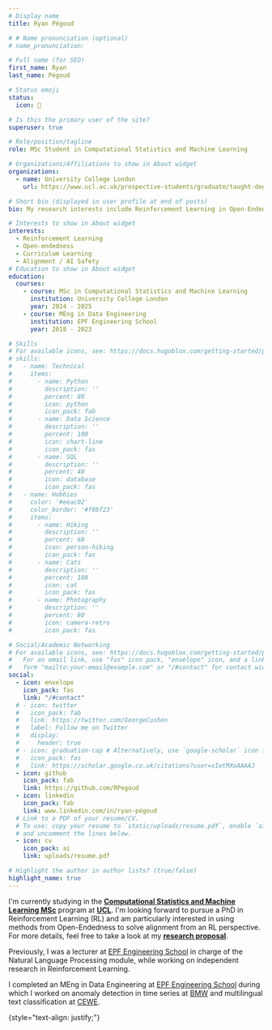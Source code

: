 ```yaml
---
# Display name
title: Ryan Pégoud

# # Name pronunciation (optional)
# name_pronunciation:

# Full name (for SEO)
first_name: Ryan
last_name: Pégoud

# Status emoji
status:
  icon: 🚀

# Is this the primary user of the site?
superuser: true

# Role/position/tagline
role: MSc Student in Computational Statistics and Machine Learning

# Organizations/Affiliations to show in About widget
organizations:
  - name: University College London
    url: https://www.ucl.ac.uk/prospective-students/graduate/taught-degrees/computational-statistics-and-machine-learning-msc

# Short bio (displayed in user profile at end of posts)
bio: My research interests include Reinforcement Learning in Open-Ended settings, leading to more general and robust agents.

# Interests to show in About widget
interests:
  - Reinforcement Learning
  - Open-endedness
  - Curriculum Learning
  - Alignment / AI Safety
# Education to show in About widget
education:
  courses:
    - course: MSc in Computational Statistics and Machine Learning
      institution: University College London
      year: 2024 - 2025
    - course: MEng in Data Engineering
      institution: EPF Engineering School
      year: 2018 - 2023

# Skills
# For available icons, see: https://docs.hugoblox.com/getting-started/page-builder/#icons
# skills:
#   - name: Technical
#     items:
#       - name: Python
#         description: ''
#         percent: 80
#         icon: python
#         icon_pack: fab
#       - name: Data Science
#         description: ''
#         percent: 100
#         icon: chart-line
#         icon_pack: fas
#       - name: SQL
#         description: ''
#         percent: 40
#         icon: database
#         icon_pack: fas
#   - name: Hobbies
#     color: '#eeac02'
#     color_border: '#f0bf23'
#     items:
#       - name: Hiking
#         description: ''
#         percent: 60
#         icon: person-hiking
#         icon_pack: fas
#       - name: Cats
#         description: ''
#         percent: 100
#         icon: cat
#         icon_pack: fas
#       - name: Photography
#         description: ''
#         percent: 80
#         icon: camera-retro
#         icon_pack: fas

# Social/Academic Networking
# For available icons, see: https://docs.hugoblox.com/getting-started/page-builder/#icons
#   For an email link, use "fas" icon pack, "envelope" icon, and a link in the
#   form "mailto:your-email@example.com" or "/#contact" for contact widget.
social:
  - icon: envelope
    icon_pack: fas
    link: "/#contact"
  # - icon: twitter
  #   icon_pack: fab
  #   link: https://twitter.com/GeorgeCushen
  #   label: Follow me on Twitter
  #   display:
  #     header: true
  # - icon: graduation-cap # Alternatively, use `google-scholar` icon from `ai` icon pack
  #   icon_pack: fas
  #   link: https://scholar.google.co.uk/citations?user=sIwtMXoAAAAJ
  - icon: github
    icon_pack: fab
    link: https://github.com/RPegoud
  - icon: linkedin
    icon_pack: fab
    link: www.linkedin.com/in/ryan-pégoud
  # Link to a PDF of your resume/CV.
  # To use: copy your resume to `static/uploads/resume.pdf`, enable `ai` icons in `params.yaml`,
  # and uncomment the lines below.
  - icon: cv
    icon_pack: ai
    link: uploads/resume.pdf

# Highlight the author in author lists? (true/false)
highlight_name: true
---
```


I'm currently studying in the [**Computational Statistics and Machine Learning MSc**](https://www.ucl.ac.uk/prospective-students/graduate/taught-degrees/computational-statistics-and-machine-learning-msc) program at [**UCL**](https://www.ucl.ac.uk). I'm looking forward to pursue a PhD in Reinforcement Learning (RL) and am particularly interested in using methods from Open-Endedness to solve alignment from an RL perspective. For more details, feel free to take a look at my [**research proposal**](/uploads/Research_Proposal.pdf).

Previously, I was a lecturer at [EPF Engineering School](https://www.epf.fr) in charge of the Natural Language Processing module, while working on independent research in Reinforcement Learning.

I completed an MEng in Data Engineering at [EPF Engineering School](https://www.epf.fr) during which I worked on anomaly detection in time series at [BMW](https://www.bmwgroup.jobs/de/en.html) and multilingual text classification at [CEWE](https://www.cewe.fr).

{style="text-align: justify;"}
